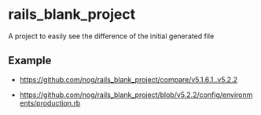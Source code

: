 # rails_blank_project
A project to easily see the difference of the initial generated file

## Example
* https://github.com/nog/rails_blank_project/compare/v5.1.6.1..v5.2.2

* https://github.com/nog/rails_blank_project/blob/v5.2.2/config/environments/production.rb
